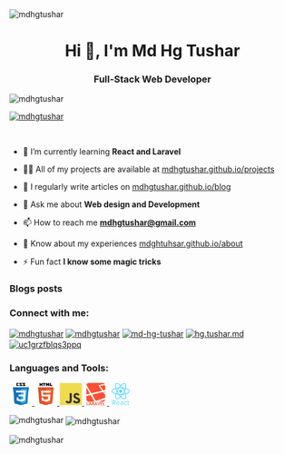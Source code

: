 <img src="https://komarev.com/ghpvc/?username=mdhgtushar&label=Profile%20views&color=0e75b6&style=flat" alt="mdhgtushar" />
<h1 align="center">Hi 👋, I'm Md Hg Tushar</h1>
<h3 align="center">Full-Stack Web Developer</h3>

<p align="left"> <img src="https://komarev.com/ghpvc/?username=mdhgtushar&label=Profile%20views&color=0e75b6&style=flat" alt="mdhgtushar" /> </p>

<p align="left"> <a href="https://github.com/ryo-ma/github-profile-trophy"><img src="https://github-profile-trophy.vercel.app/?username=mdhgtushar" alt="mdhgtushar" /></a> </p>

<p align="left"> <a href="https://twitter.com/" target="blank"><img src="https://img.shields.io/twitter/follow/?logo=twitter&style=for-the-badge" alt="" /></a> </p>

- 🌱 I’m currently learning **React and Laravel**

- 👨‍💻 All of my projects are available at [mdhgtushar.github.io/projects](mdhgtushar.github.io/projects)

- 📝 I regularly write articles on [mdhgtushar.github.io/blog](mdhgtushar.github.io/blog)

- 💬 Ask me about **Web design and Development**

- 📫 How to reach me **mdhgtushar@gmail.com**

- 📄 Know about my experiences [mdghtuhsar.github.io/about](mdghtuhsar.github.io/about)

- ⚡ Fun fact **I know some magic tricks**

### Blogs posts
<!-- BLOG-POST-LIST:START -->
<!-- BLOG-POST-LIST:END -->

<h3 align="left">Connect with me:</h3>
<p align="left">
<a href="https://dev.to/mdhgtushar" target="blank"><img align="center" src="https://cdn.jsdelivr.net/npm/simple-icons@3.0.1/icons/dev-dot-to.svg" alt="mdhgtushar" height="30" width="40" /></a>
<a href="https://linkedin.com/in/mdhgtushar" target="blank"><img align="center" src="https://raw.githubusercontent.com/rahuldkjain/github-profile-readme-generator/master/src/images/icons/Social/linked-in-alt.svg" alt="mdhgtushar" height="30" width="40" /></a>
<a href="https://stackoverflow.com/users/md-hg-tushar" target="blank"><img align="center" src="https://raw.githubusercontent.com/rahuldkjain/github-profile-readme-generator/master/src/images/icons/Social/stack-overflow.svg" alt="md-hg-tushar" height="30" width="40" /></a>
<a href="https://fb.com/hg.tushar.md" target="blank"><img align="center" src="https://raw.githubusercontent.com/rahuldkjain/github-profile-readme-generator/master/src/images/icons/Social/facebook.svg" alt="hg.tushar.md" height="30" width="40" /></a>
<a href="https://www.youtube.com/c/uc1grzfblqs3ppq" target="blank"><img align="center" src="https://raw.githubusercontent.com/rahuldkjain/github-profile-readme-generator/master/src/images/icons/Social/youtube.svg" alt="uc1grzfblqs3ppq" height="30" width="40" /></a>
</p>

<h3 align="left">Languages and Tools:</h3>
<p align="left"> <a href="https://www.w3schools.com/css/" target="_blank"> <img src="https://raw.githubusercontent.com/devicons/devicon/master/icons/css3/css3-original-wordmark.svg" alt="css3" width="40" height="40"/> </a> <a href="https://www.w3.org/html/" target="_blank"> <img src="https://raw.githubusercontent.com/devicons/devicon/master/icons/html5/html5-original-wordmark.svg" alt="html5" width="40" height="40"/> </a> <a href="https://developer.mozilla.org/en-US/docs/Web/JavaScript" target="_blank"> <img src="https://raw.githubusercontent.com/devicons/devicon/master/icons/javascript/javascript-original.svg" alt="javascript" width="40" height="40"/> </a> <a href="https://laravel.com/" target="_blank"> <img src="https://raw.githubusercontent.com/devicons/devicon/master/icons/laravel/laravel-plain-wordmark.svg" alt="laravel" width="40" height="40"/> </a> <a href="https://reactjs.org/" target="_blank"> <img src="https://raw.githubusercontent.com/devicons/devicon/master/icons/react/react-original-wordmark.svg" alt="react" width="40" height="40"/> </a> </p>

<p><img align="left" src="https://github-readme-stats.vercel.app/api/top-langs?username=mdhgtushar&show_icons=true&locale=en&layout=compact" alt="mdhgtushar" /></p>

<p>&nbsp;<img align="center" src="https://github-readme-stats.vercel.app/api?username=mdhgtushar&show_icons=true&locale=en" alt="mdhgtushar" /></p>

<p><img align="center" src="https://github-readme-streak-stats.herokuapp.com/?user=mdhgtushar&" alt="mdhgtushar" /></p>
